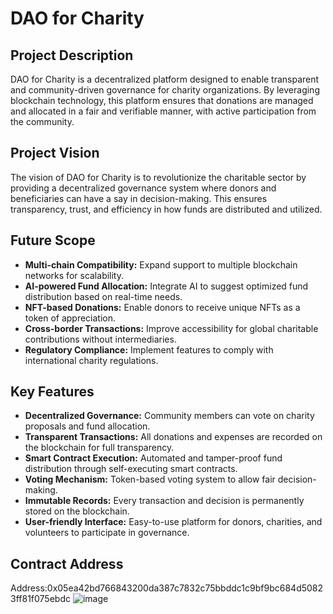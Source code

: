 # DAO for Charity

## Project Description
DAO for Charity is a decentralized platform designed to enable transparent and community-driven governance for charity organizations. By leveraging blockchain technology, this platform ensures that donations are managed and allocated in a fair and verifiable manner, with active participation from the community.

## Project Vision
The vision of DAO for Charity is to revolutionize the charitable sector by providing a decentralized governance system where donors and beneficiaries can have a say in decision-making. This ensures transparency, trust, and efficiency in how funds are distributed and utilized.

## Future Scope
- **Multi-chain Compatibility:** Expand support to multiple blockchain networks for scalability.
- **AI-powered Fund Allocation:** Integrate AI to suggest optimized fund distribution based on real-time needs.
- **NFT-based Donations:** Enable donors to receive unique NFTs as a token of appreciation.
- **Cross-border Transactions:** Improve accessibility for global charitable contributions without intermediaries.
- **Regulatory Compliance:** Implement features to comply with international charity regulations.

## Key Features
- **Decentralized Governance:** Community members can vote on charity proposals and fund allocation.
- **Transparent Transactions:** All donations and expenses are recorded on the blockchain for full transparency.
- **Smart Contract Execution:** Automated and tamper-proof fund distribution through self-executing smart contracts.
- **Voting Mechanism:** Token-based voting system to allow fair decision-making.
- **Immutable Records:** Every transaction and decision is permanently stored on the blockchain.
- **User-friendly Interface:** Easy-to-use platform for donors, charities, and volunteers to participate in governance.
## Contract Address
Address:0x05ea42bd766843200da387c7832c75bbddc1c9bf9bc684d50823ff81f075ebdc
![image](https://github.com/user-attachments/assets/d3fb1c6e-102b-4564-9a35-54a79849cc02)
